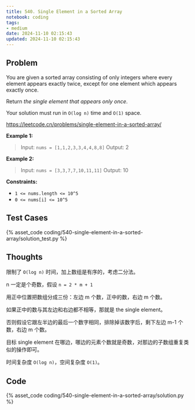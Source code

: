 ```yaml
---
title: 540. Single Element in a Sorted Array
notebook: coding
tags:
- medium
date: 2024-11-10 02:15:43
updated: 2024-11-10 02:15:43
---
```

## Problem

You are given a sorted array consisting of only integers where every element appears exactly twice, except for one element which appears exactly once.

Return _the single element that appears only once_.

Your solution must run in `O(log n)` time and `O(1)` space.

<https://leetcode.cn/problems/single-element-in-a-sorted-array/>

**Example 1:**

> Input: `nums = [1,1,2,3,3,4,4,8,8]`
> Output: 2

**Example 2:**

> Input: `nums = [3,3,7,7,10,11,11]`
> Output: 10

**Constraints:**

- `1 <= nums.length <= 10^5`
- `0 <= nums[i] <= 10^5`

## Test Cases

{% asset_code coding/540-single-element-in-a-sorted-array/solution_test.py %}

## Thoughts

限制了 `O(log n)` 时间，加上数组是有序的，考虑二分法。

n 一定是个奇数，假设 `n = 2 * m + 1`

用正中位置把数组分成三份：左边 m 个数，正中的数，右边 m 个数。

如果正中的数与其左边和右边都不相等，那就是 the single element。

否则假设它跟左半边的最后一个数字相同，排除掉该数字后，剩下左边 m-1 个数，右边 m 个数。

目标 single element 在哪边，哪边的元素个数就是奇数，对那边的子数组重复类似的操作即可。

时间复杂度 `O(log n)`，空间复杂度 `O(1)`。

## Code

{% asset_code coding/540-single-element-in-a-sorted-array/solution.py %}
